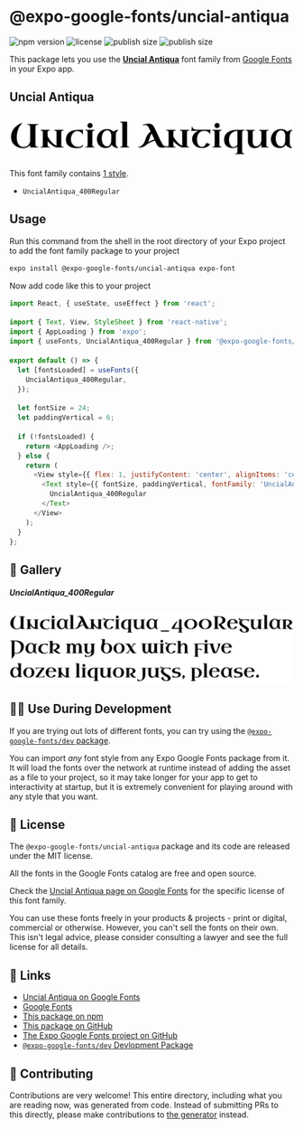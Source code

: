 # @expo-google-fonts/uncial-antiqua

![npm version](https://flat.badgen.net/npm/v/@expo-google-fonts/uncial-antiqua)
![license](https://flat.badgen.net/github/license/expo/google-fonts)
![publish size](https://flat.badgen.net/packagephobia/install/@expo-google-fonts/uncial-antiqua)
![publish size](https://flat.badgen.net/packagephobia/publish/@expo-google-fonts/uncial-antiqua)

This package lets you use the [**Uncial Antiqua**](https://fonts.google.com/specimen/Uncial+Antiqua) font family from [Google Fonts](https://fonts.google.com/) in your Expo app.

## Uncial Antiqua

![Uncial Antiqua](./font-family.png)

This font family contains [1 style](#-gallery).

- `UncialAntiqua_400Regular`

## Usage

Run this command from the shell in the root directory of your Expo project to add the font family package to your project
```sh
expo install @expo-google-fonts/uncial-antiqua expo-font
```

Now add code like this to your project
```js
import React, { useState, useEffect } from 'react';

import { Text, View, StyleSheet } from 'react-native';
import { AppLoading } from 'expo';
import { useFonts, UncialAntiqua_400Regular } from '@expo-google-fonts/uncial-antiqua';

export default () => {
  let [fontsLoaded] = useFonts({
    UncialAntiqua_400Regular,
  });

  let fontSize = 24;
  let paddingVertical = 6;

  if (!fontsLoaded) {
    return <AppLoading />;
  } else {
    return (
      <View style={{ flex: 1, justifyContent: 'center', alignItems: 'center' }}>
        <Text style={{ fontSize, paddingVertical, fontFamily: 'UncialAntiqua_400Regular' }}>
          UncialAntiqua_400Regular
        </Text>
      </View>
    );
  }
};

```

## 🔡 Gallery

##### UncialAntiqua_400Regular
![UncialAntiqua_400Regular](./UncialAntiqua_400Regular.ttf.png)


## 👩‍💻 Use During Development

If you are trying out lots of different fonts, you can try using the [`@expo-google-fonts/dev` package](https://github.com/expo/google-fonts/tree/master/font-packages/dev#readme).

You can import *any* font style from any Expo Google Fonts package from it. It will load the fonts
over the network at runtime instead of adding the asset as a file to your project, so it may take longer
for your app to get to interactivity at startup, but it is extremely convenient
for playing around with any style that you want.

## 📖 License

The `@expo-google-fonts/uncial-antiqua` package and its code are released under the MIT license.

All the fonts in the Google Fonts catalog are free and open source.

Check the [Uncial Antiqua page on Google Fonts](https://fonts.google.com/specimen/Uncial+Antiqua) for the specific license of this font family.

You can use these fonts freely in your products & projects - print or digital, commercial or otherwise. However, you can't sell the fonts on their own. This isn't legal advice, please consider consulting a lawyer and see the full license for all details.

## 🔗 Links

- [Uncial Antiqua on Google Fonts](https://fonts.google.com/specimen/Uncial+Antiqua)
- [Google Fonts](https://fonts.google.com/)
- [This package on npm](https://www.npmjs.com/package/@expo-google-fonts/uncial-antiqua)
- [This package on GitHub](https://github.com/expo/google-fonts/tree/master/font-packages/uncial-antiqua)
- [The Expo Google Fonts project on GitHub](https://github.com/expo/google-fonts)
- [`@expo-google-fonts/dev` Devlopment Package](https://github.com/expo/google-fonts/tree/master/font-packages/dev)

## 🤝 Contributing

Contributions are very welcome! This entire directory, including what you are reading now, was generated from code. Instead of submitting PRs to this directly, please make contributions to [the generator](https://github.com/expo/google-fonts/tree/master/packages/generator) instead.

